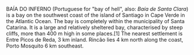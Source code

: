 BAÍA DO INFERNO (Portuguese for "bay of hell", also: _Baía de Santa Clara_) is a bay on the southwest coast of the island of Santiago in Cape Verde in the Atlantic Ocean. The bay is completely within the municipality of Santa Catarina. It is a large and relatively sheltered bay, characterised by steep cliffs, more than 400 m high in some places.[1] The nearest settlement is Entre Picos de Reda, 3 km inland. Rincão lies 4 km north along the coast, Porto Mosquito 6 km southeast.
